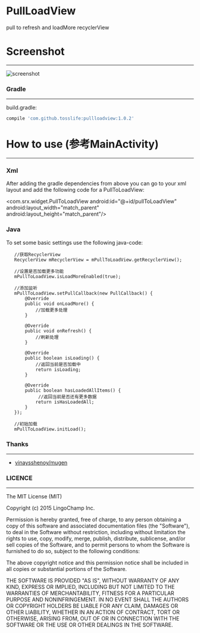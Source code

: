 # PullLoadView
pull to refresh and loadMore recyclerView


# Screenshot
-------------------------
![screenshot](https://github.com/tosslife/PullLoadView/blob/master/simple.gif)

### Gradle
-------------------------
build.gradle:
```groovy
compile 'com.github.tosslife:pullloadview:1.0.2'
```

# How to use (参考MainActivity)
-------------------------

### Xml
After adding the gradle dependencies from above you can go to your xml layout and add the following code for a PullToLoadView:

 <com.srx.widget.PullToLoadView
           android:id="@+id/pullToLoadView"
           android:layout_width="match_parent"
           android:layout_height="match_parent"/>



### Java
To set some basic settings use the following java-code:

       //获取RecyclerView
       RecyclerView mRecyclerView = mPullToLoadView.getRecyclerView();

       //设置是否加载更多功能
       mPullToLoadView.isLoadMoreEnabled(true);

       //添加监听
       mPullToLoadView.setPullCallback(new PullCallback() {
           @Override
           public void onLoadMore() {
               //加载更多处理
           }

           @Override
           public void onRefresh() {
               //刷新处理
           }

           @Override
           public boolean isLoading() {
               //返回当前是否加载中
               return isLoading;
           }

           @Override
           public boolean hasLoadedAllItems() {
                //返回当前是否还有更多数据
               return isHasLoadedAll;
           }
       });

       //初始加载
       mPullToLoadView.initLoad();


### Thanks
-------------------------

- [vinaysshenoy/mugen](https://github.com/vinaysshenoy/mugen)

### LICENCE
-------------------------

  The MIT License (MIT)

  Copyright (c) 2015 LingoChamp Inc.

  Permission is hereby granted, free of charge, to any person obtaining a copy
  of this software and associated documentation files (the "Software"), to deal
  in the Software without restriction, including without limitation the rights
  to use, copy, modify, merge, publish, distribute, sublicense, and/or sell
  copies of the Software, and to permit persons to whom the Software is
  furnished to do so, subject to the following conditions:

  The above copyright notice and this permission notice shall be included in
  all copies or substantial portions of the Software.

  THE SOFTWARE IS PROVIDED "AS IS", WITHOUT WARRANTY OF ANY KIND, EXPRESS OR
  IMPLIED, INCLUDING BUT NOT LIMITED TO THE WARRANTIES OF MERCHANTABILITY,
  FITNESS FOR A PARTICULAR PURPOSE AND NONINFRINGEMENT. IN NO EVENT SHALL THE
  AUTHORS OR COPYRIGHT HOLDERS BE LIABLE FOR ANY CLAIM, DAMAGES OR OTHER
  LIABILITY, WHETHER IN AN ACTION OF CONTRACT, TORT OR OTHERWISE, ARISING FROM,
  OUT OF OR IN CONNECTION WITH THE SOFTWARE OR THE USE OR OTHER DEALINGS IN
  THE SOFTWARE.
